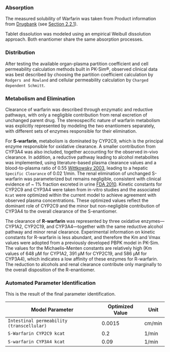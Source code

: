 ### Absorption <a id="model-parameters-and-assumptions-absorption"></a>

The measured solubility of Warfarin was taken from Product information from [Drugbank](#main-references) (see [Section 2.2.1](#invitro-and-physico-chemical-data)).

Tablet dissolution was modeled using an empirical Weibull dissolution approach. Both enantiomer share the same absorption processes.

### Distribution <a id="model-parameters-and-assumptions-distribution"></a>

After testing the available organ-plasma partition coefficient and cell permeability calculation methods built in PK-Sim®, observed clinical data was best described by choosing the partition coefficient calculation by `Rodgers and Rowland` and cellular permeability calculation by `Charged dependent Schmitt`.

### Metabolism and Elimination <a id="model-parameters-and-assumptions-metabolism-and-elimination"></a>

Clearance of warfarin was described through enzymatic and reductive pathways, with only a negligible contribution from renal excretion of unchanged parent drug. The stereospecific nature of warfarin metabolism was explicitly represented by modeling the two enantiomers separately, with different sets of enzymes responsible for their elimination.

For **S-warfarin**, metabolism is dominated by CYP2C9, which is the principal enzyme responsible for oxidative clearance. 
A smaller contribution from CYP3A4 was also included, together accounting for the observed in-vivo clearance. 
In addition, a reductive pathway leading to alcohol metabolites was implemented, using literature-based plasma clearance values and a blood-to-plasma ratio of 0.55 [Wittkowsky 2003](#5-references), leading to a hepatic `Specific Clearance` of 0.02 1/min. 
The renal elimination of unchanged S-warfarin was parameterized but remains negligible, consistent with clinical evidence of ~ 1% fraction excreted in urine [FDA 2010](#main-references). 
Kinetic constants for CYP2C9 and CYP3A4 were taken from in-vitro studies and the associated `Kcat` were optimized within the current model to achieve agreement with observed plasma concentrations. These optimized values reflect the dominant role of CYP2C9 and the minor but non-negligible contribution of CYP3A4 to the overall clearance of the S-enantiomer.

The clearance of **R-warfarin** was represented by three oxidative enzymes—CYP1A2, CYP2C19, and CYP3A4—together with the same reductive alcohol pathway and minor renal clearance. 
Experimental information on kinetic constants for R-warfarin is less abundant, and therefore the Km and Vmax values were adopted from a previously developed PBPK model in PK-Sim. The values for the Michaelis–Menten constants are relatively high (Km values of 648 µM for CYP1A2, 391 µM for CYP2C19, and 586 µM for CYP3A4), which indicates a low affinity of these enzymes for R-warfarin. The reduction to alcohols and renal clearance contribute only marginally to the overall disposition of the R-enantiomer.

### Automated Parameter Identification <a id="model-parameters-and-assumptions-parameter-identification"></a>

This is the result of the final parameter identification.

| Model Parameter      | Optimized Value | Unit |
| -------------------- | --------------- | ---- |
| `Intestinal permeability (transcellular)` |0.0015|cm/min|
| `S-Warfarin CYP2C9 kcat` |0.2|1/min|
| `S-warfarin CYP3A4 kcat` |0.09|1/min|


